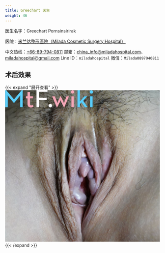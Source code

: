 ```yaml
---
title: Greechart 医生
weight: 46
---
```


医生名字：Greechart Pornsinsirirak

医院：[米兰达整形医院（Milada Cosmetic Surgery Hospital）](https://g.page/milada_hospital)

中文热线：[+66-89-794-0811](tel:+66897940811)
邮箱：<china_info@miladahospital.com>、<miladahospital@gmail.com>
Line ID：`miladahospital`
微信：`Milada0897940811`

## 术后效果

{{< expand "展开查看" >}}
![srs-photo](post-1.jpg)
{{< /expand >}}
